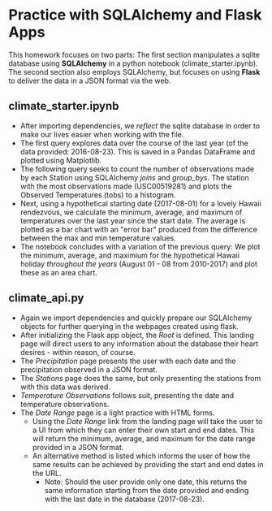 # Practice with SQLAlchemy and Flask Apps

This homework focuses on two parts: The first section manipulates a sqlite database using **SQLAlchemy** in a python notebook (climate_starter.ipynb). The second section also employs SQLAlchemy, but focuses on using **Flask** to deliver the data in a JSON format via the web.

## climate_starter.ipynb
* After importing dependencies, we _reflect_ the sqlite database in order to make our lives easier when working with the file.
* The first query explores data over the course of the last year (of the data provided: 2016-08-23). This is saved in a Pandas DataFrame and plotted using Matplotlib.
* The following query seeks to count the number of observations made by each Station using SQLAlchemy _joins_ and _group\_bys_. The station with the most observations made (USC00519281) and plots the Observed Temperatures (tobs) to a histogram.
* Next, using a hypothetical starting date (2017-08-01) for a lovely Hawaii rendezvous, we calculate the minimum, average, and maximum of temperatures over the last year since the start date. The average is plotted as a bar chart with an "error bar" produced from the difference between the max and min temperature values.
* The notebook concludes with a variation of the previous query: We plot the minimum, average, and maximium for the hypothetical Hawaii holiday _throughout the years_ (August 01 - 08 from 2010-2017) and plot these as an area chart.

## climate_api.py
* Again we import dependencies and quickly prepare our SQLAlchemy objects for further querying in the webpages created using flask.
* After initializing the Flask app object, the _Root_ is defined. This landing page will direct users to any information about the database their heart desires - within reason, of course.
* The _Precipitation_ page presents the user with each date and the precipitation observed in a JSON format.
* The _Stations_ page does the same, but only presenting the stations from with this data was derived.
* _Temperature Observations_ follows suit, presenting the date and temperature observations.
* The _Date Range_ page is a light practice with HTML forms.
    * Using the _Date Range_ link from the landing page will take the user to a UI from which they can enter their own start and end dates. This will return the minimum, average, and maximum for the date range provided in a JSON format.
    * An alternative method is listed which informs the user of how the same results can be achieved by providing the start and end dates in the URL.
        * Note: Should the user provide only one date, this returns the same information starting from the date provided and ending with the last date in the database (2017-08-23).